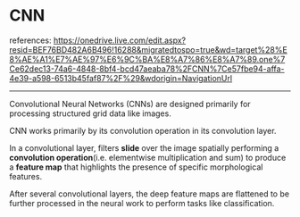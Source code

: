 # CNN

references: https://onedrive.live.com/edit.aspx?resid=BEF76BD482A6B496!16288&migratedtospo=true&wd=target%28%E8%AE%A1%E7%AE%97%E6%9C%BA%E8%A7%86%E8%A7%89.one%7Ce62dec13-74a6-4848-8bf4-bcd47aeaba78%2FCNN%7Ce57fbe94-affa-4e39-a598-6513b45faf87%2F%29&wdorigin=NavigationUrl

---

Convolutional Neural Networks (CNNs) are designed primarily for processing structured grid data like images. 

CNN works primarily by its convolution operation in its convolution layer.


In a convolutional layer, filters **slide** over the image spatially performing a **convolution operation**(i.e. elementwise multiplication and sum) to produce a **feature map** that highlights the presence of specific morphological features.


After several convolutional layers, the deep feature maps are flattened to be further processed in the neural work to perform tasks like classification.